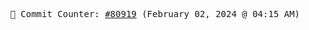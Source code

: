 <p align="center">
    <samp>
        📮 Commit Counter: <a href="https://github.com/Javascript-void0/Javascript-void0/commits/main">#80919</a> (February 02, 2024 @ 04:15 AM)
    </samp>
</p>